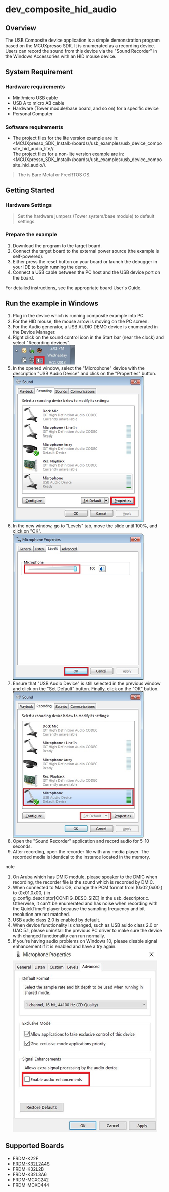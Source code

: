 # dev_composite_hid_audio




## Overview

The USB Composite device application is a simple demonstration program based on the MCUXpresso SDK. 
It is enumerated as a recording device. Users can record the sound from this device via the "Sound Recorder" in the Windows Accessories with an HID mouse device.


## System Requirement

### Hardware requirements

- Mini/micro USB cable
- USB A to micro AB cable
- Hardware (Tower module/base board, and so on) for a specific device
- Personal Computer


### Software requirements

- The project files for the lite version example are in: 
<br> <MCUXpresso_SDK_Install>/boards/<board>/usb_examples/usb_device_composite_hid_audio_lite/<rtos>/<toolchain>.
<br>  The project files for a non-lite version example are in: 
<br> <MCUXpresso_SDK_Install>/boards/<board>/usb_examples/usb_device_composite_hid_audio/<rtos>/<toolchain>.
> The <rtos> is Bare Metal or FreeRTOS OS.


## Getting Started

### Hardware Settings

> Set the hardware jumpers (Tower system/base module) to default settings.


### Prepare the example

1.  Download the program to the target board.
2.  Connect the target board to the external power source (the example is self-powered).
3.  Either press the reset button on your board or launch the debugger in your IDE to begin running
    the demo.
4.  Connect a USB cable between the PC host and the USB device port on the board.

For detailed instructions, see the appropriate board User's Guide.

## Run the example in Windows

1.  Plug in the device which is running composite example into PC. 
2.  For the HID mouse, the mouse arrow is moving on the PC screen.
3.  For the Audio generator, a USB AUDIO DEMO device is enumerated in the Device Manager.
4.  Right click on the sound control icon in the Start bar (near the clock) and select "Recording devices".
<br>![Sound control icon](usb_device_composite_hid_audio_right_click_icon.jpg "Sound control icon")
5.  In the opened window, select the "Microphone" device with the description "USB Audio Device" and click on the "Properties" button.
<br>![Select properties](usb_device_composite_hid_audio_select_properties.jpg "Select properties")
6.  In the new window, go to "Levels" tab, move the slide until 100%, and click on "OK".
<br>![Change level](usb_device_composite_hid_audio_change_level.jpg "Change level")
7.  Ensure that "USB Audio Device" is still selected in the previous window and click on the "Set Default" button. Finally, click on the "OK" button. 
<br>![Set default](usb_device_composite_hid_audio_set_default.jpg "Set default")
8.  Open the "Sound Recorder" application and record audio for 5-10 seconds.
9.  After recording, open the recorder file with any media player. The recorded media is identical to the instance located in the memory.

note<br>
1.  On Aruba which has DMIC module, please speaker to the DMIC when recording, the recorder file is the sound which is recorded by DMIC.
2.  When connected to Mac OS, change the PCM format from (0x02,0x00,) to (0x01,0x00, ) in<br/>g_config_descriptor[CONFIG_DESC_SIZE] in the usb_descriptor.c. Otherwise, it can't be enumerated and has noise when recording with the QuickTime&reg; player because the sampling frequency and bit resolution are not matched.
3.  USB audio class 2.0 is enabled by default.
4.  When device functionality is changed, such as USB auido class 2.0 or UAC 5.1, please uninstall the previous PC driver to make sure the device with changed functionality can run normally.
5.  If you're having audio problems on Windows 10, please disable signal enhancement if it is enabled and have a try again.
<br>![Disable signal enhancement](usb_device_audio_recorder_signal_enhancement.jpg "Disable signal enhancement")

## Supported Boards
- FRDM-K22F
- [FRDM-K32L2A4S](../../_boards/frdmk32l2a4s/usb_examples/usb_device_composite_hid_audio/example_board_readme.md)
- FRDM-K32L2B
- FRDM-K32L3A6
- FRDM-MCXC242
- FRDM-MCXC444
